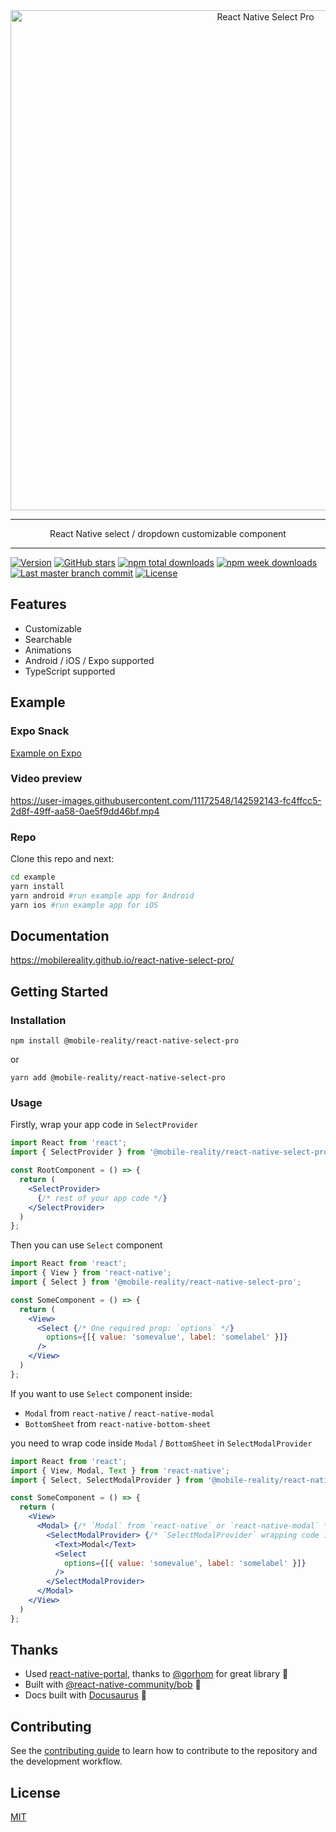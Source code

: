 <div align="center">
    <img alt="React Native Select Pro" src="https://user-images.githubusercontent.com/11172548/144605214-d7f88315-df04-434d-a45f-ae0bbc087c8b.png" width="800" />
</div>

---
<p align="center">
  React Native select / dropdown customizable component
</p>

---
  
[![Version](https://img.shields.io/npm/v/@mobile-reality/react-native-select-pro?style=for-the-badge)](https://www.npmjs.com/package/@mobile-reality/react-native-select-pro)
[![GitHub stars](https://img.shields.io/github/stars/MobileReality/react-native-select-pro?style=for-the-badge)](https://github.com/MobileReality/react-native-select-pro/stargazers)
[![npm total downloads](https://img.shields.io/npm/dt/@mobile-reality/react-native-select-pro?style=for-the-badge)](https://www.npmjs.com/package/@mobile-reality/react-native-select-pro)
[![npm week downloads](https://img.shields.io/npm/dw/@mobile-reality/react-native-select-pro?style=for-the-badge)](https://www.npmjs.com/package/@mobile-reality/react-native-select-pro)
[![Last master branch commit](https://img.shields.io/github/last-commit/MobileReality/react-native-select-pro/master?style=for-the-badge)](https://github.com/MobileReality/react-native-select-pro/commits/master)
[![License](https://img.shields.io/github/license/MobileReality/react-native-select-pro?style=for-the-badge)](https://github.com/MobileReality/react-native-select-pro/blob/master/LICENSE.md)

## Features
* Customizable
* Searchable
* Animations
* Android / iOS / Expo supported
* TypeScript supported

## Example

### Expo Snack
[Example on Expo](https://snack.expo.dev/@irekrog/smelly-beef-jerky)

### Video preview

https://user-images.githubusercontent.com/11172548/142592143-fc4ffcc5-2d8f-49ff-aa58-0ae5f9dd46bf.mp4

### Repo
Clone this repo and next:
```sh
cd example
yarn install
yarn android #run example app for Android
yarn ios #run example app for iOS
```

## Documentation
https://mobilereality.github.io/react-native-select-pro/

## Getting Started
### Installation
```
npm install @mobile-reality/react-native-select-pro
```
or
```
yarn add @mobile-reality/react-native-select-pro
```

### Usage

Firstly, wrap your app code in `SelectProvider`

```jsx
import React from 'react';
import { SelectProvider } from '@mobile-reality/react-native-select-pro';

const RootComponent = () => {
  return (
    <SelectProvider>
      {/* rest of your app code */}
    </SelectProvider>
  )
};
```

Then you can use `Select` component

```jsx
import React from 'react';
import { View } from 'react-native';
import { Select } from '@mobile-reality/react-native-select-pro';

const SomeComponent = () => {
  return (
    <View>
      <Select {/* One required prop: `options` */}
        options={[{ value: 'somevalue', label: 'somelabel' }]} 
      />
    </View>
  )
};
```

If you want to use `Select` component inside:
* `Modal` from `react-native` / `react-native-modal`
* `BottomSheet` from `react-native-bottom-sheet` 

you need to wrap code inside `Modal` / `BottomSheet` in `SelectModalProvider`

```jsx
import React from 'react';
import { View, Modal, Text } from 'react-native';
import { Select, SelectModalProvider } from '@mobile-reality/react-native-select-pro';

const SomeComponent = () => {
  return (
    <View>
      <Modal> {/* `Modal` from `react-native` or `react-native-modal` */}
        <SelectModalProvider> {/* `SelectModalProvider` wrapping code inside `Modal` */}
          <Text>Modal</Text>
          <Select
            options={[{ value: 'somevalue', label: 'somelabel' }]}
          />
        </SelectModalProvider>
      </Modal>
    </View>
  )
};
```

## Thanks
* Used [react-native-portal](https://github.com/gorhom/react-native-portal), thanks to [@gorhom](https://github.com/gorhom) for great library 🎉
* Built with [@react-native-community/bob](https://github.com/react-native-community/bob) 🚀
* Docs built with [Docusaurus](https://docusaurus.io/) 🙌

## Contributing

See the [contributing guide](CONTRIBUTING.md) to learn how to contribute to the repository and the development workflow.

## License

[MIT](LICENSE.md)
